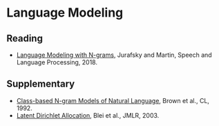 # Language Modeling

## Reading

* [Language Modeling with N-grams](https://web.stanford.edu/~jurafsky/slp3/3.pdf), Jurafsky and Martin, Speech and Language Processing, 2018.

## Supplementary

* [Class-based N-gram Models of Natural Language](http://aclweb.org/anthology/J92-4003), Brown et al., CL, 1992.
* [Latent Dirichlet Allocation](http://jmlr.csail.mit.edu/papers/v3/blei03a.html), Blei et al., JMLR, 2003.